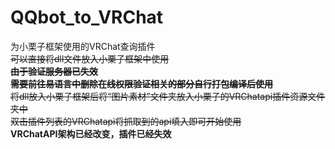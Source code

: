 # QQbot_to_VRChat
为小栗子框架使用的VRChat查询插件<br>
~~可以直接将dll文件放入小栗子框架中使用~~<br>
**~~由于验证服务器已失效~~**<br>
**~~需要前往易语言中删除在线权限验证相关的部分自行打包编译后使用~~**<br>
~~将dll放入小栗子框架后将“图片素材”文件夹放入小栗子的VRChatapi插件资源文件夹中~~<br>
~~双击插件列表的VRChatapi将抓取到的api填入即可开始使用~~<br>
**VRChatAPI架构已经改变，插件已经失效**

